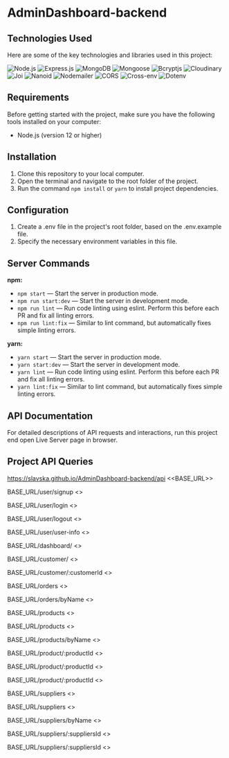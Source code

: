 # AdminDashboard-backend

## Technologies Used

Here are some of the key technologies and libraries used in this project:

![Node.js](https://img.shields.io/badge/Node.js-14-green) ![Express.js](https://img.shields.io/badge/Express.js-4.18-blue) ![MongoDB](https://img.shields.io/badge/MongoDB-4.4-lightgreen) ![Mongoose](https://img.shields.io/badge/Mongoose-7.4-orange) ![Bcryptjs](https://img.shields.io/badge/Bcrypt-5.1-purple) ![Cloudinary](https://img.shields.io/badge/Cloudinary-1.40-brightgreen) ![Joi](https://img.shields.io/badge/Multer%20Storage%20Cloudinary-4.0-navy) ![Nanoid](https://img.shields.io/badge/Nanoid-3.3.4-orange) ![Nodemailer](https://img.shields.io/badge/Nodemailer-6.9-moccasin) ![CORS](https://img.shields.io/badge/CORS-2.8-indigo) ![Cross-env](https://img.shields.io/badge/Cross--env-7.0-palevioletred) ![Dotenv](https://img.shields.io/badge/Dotenv-16.3-skyblue)

## Requirements

Before getting started with the project, make sure you have the following tools installed on your computer:

- Node.js (version 12 or higher)

## Installation

1. Clone this repository to your local computer.
2. Open the terminal and navigate to the root folder of the project.
3. Run the command `npm install` or `yarn` to install project dependencies.

## Configuration

1. Create a .env file in the project's root folder, based on the .env.example file.
2. Specify the necessary environment variables in this file.

## Server Commands

**npm:**

- `npm start` — Start the server in production mode.
- `npm run start:dev` — Start the server in development mode.
- `npm run lint` — Run code linting using eslint. Perform this before each PR and fix all linting errors.
- `npm run lint:fix` — Similar to lint command, but automatically fixes simple linting errors.

**yarn:**

- `yarn start` — Start the server in production mode.
- `yarn start:dev` — Start the server in development mode.
- `yarn lint` — Run code linting using eslint. Perform this before each PR and fix all linting errors.
- `yarn lint:fix` — Similar to lint command, but automatically fixes simple linting errors.

## API Documentation

For detailed descriptions of API requests and interactions, run this project end open Live Server page in browser.

## Project API Queries

https://slavska.github.io/AdminDashboard-backend/api <<BASE_URL>>

BASE_URL/user/signup <<registration>>

BASE_URL/user/login <<login>>

BASE_URL/user/logout <<logout>>

BASE_URL/user/user-info <<current>>

BASE_URL/dashboard/ <<get all DASHBOARDS>>

BASE_URL/customer/ <<get all Customers>>

BASE_URL/customer/:customerId <<get CustomerID>>

BASE_URL/orders <<get All orders>>

BASE_URL/orders/byName <<get order byName>>

BASE_URL/products <<get All products>>

BASE_URL/products <<post add product>>

BASE_URL/products/byName <<get product byNAme>>

BASE_URL/product/:productId <<get ProductID>>

BASE_URL/product/:productId <<put ProductID>>

BASE_URL/product/:productId <<delete ProductID>>

BASE_URL/suppliers <<get All suppliers>>

BASE_URL/suppliers <<post add suppliers>>

BASE_URL/suppliers/byName <<get suppliers byNAme>>

BASE_URL/suppliers/:suppliersId <<get suppliersID>>

BASE_URL/suppliers/:suppliersId <<put suppliersID>>
